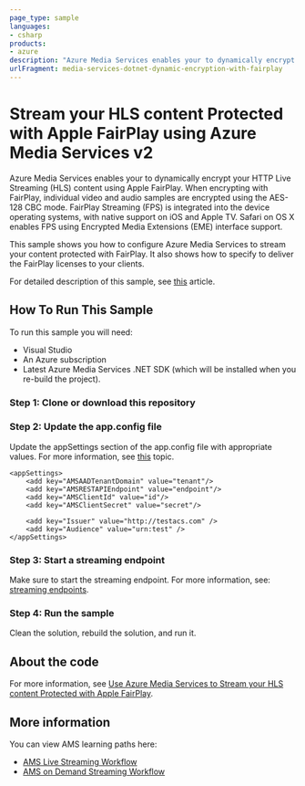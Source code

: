 ```yaml
---
page_type: sample
languages:
- csharp
products:
- azure
description: "Azure Media Services enables your to dynamically encrypt your HTTP Live Streaming (HLS) content using Apple FairPlay."
urlFragment: media-services-dotnet-dynamic-encryption-with-fairplay
---
```


# Stream your HLS content Protected with Apple FairPlay using Azure Media Services v2 

Azure Media Services enables your to dynamically encrypt your HTTP Live Streaming (HLS) content using Apple FairPlay. When encrypting with FairPlay, individual video and audio samples are encrypted using the AES-128 CBC mode. FairPlay Streaming (FPS) is integrated into the device operating systems, with native support on iOS and Apple TV. Safari on OS X enables FPS using Encrypted Media Extensions (EME) interface support.

This sample shows you how to configure Azure Media Services to stream your content protected with FairPlay. It also shows how to specify to deliver the FairPlay licenses to your clients. 

For detailed description of this sample, see [this](https://azure.microsoft.com/en-us/documentation/articles/media-services-protect-hls-with-fairplay/) article.

## How To Run This Sample

To run this sample you will need:

- Visual Studio  
- An Azure subscription
- Latest Azure Media Services .NET SDK (which will be installed when you re-build the project).

### Step 1:  Clone or download this repository

### Step 2: Update the app.config file

Update the appSettings section of the app.config file with appropriate values. For more information, see [this](https://docs.microsoft.com/azure/media-services/media-services-use-aad-auth-to-access-ams-api) topic.

	<appSettings>
		<add key="AMSAADTenantDomain" value="tenant"/>
		<add key="AMSRESTAPIEndpoint" value="endpoint"/>
		<add key="AMSClientId" value="id"/>
		<add key="AMSClientSecret" value="secret"/>

		<add key="Issuer" value="http://testacs.com" />
		<add key="Audience" value="urn:test" />
	</appSettings>

### Step 3: Start a streaming endpoint

Make sure to start the streaming endpoint. For more information, see: [streaming endpoints](https://docs.microsoft.com/azure/media-services/media-services-portal-manage-streaming-endpoints).

### Step 4:  Run the sample

Clean the solution, rebuild the solution, and run it. 


## About the code

For more information, see  [Use Azure Media Services to Stream your HLS content Protected with Apple FairPlay](https://azure.microsoft.com/en-us/documentation/articles/media-services-protect-hls-with-fairplay/).

## More information

You can view AMS learning paths here:

- [AMS Live Streaming Workflow](http://azure.microsoft.com/documentation/learning-paths/media-services-streaming-live/)
- [AMS on Demand Streaming Workflow](http://azure.microsoft.com/documentation/learning-paths/media-services-streaming-on-demand/)
